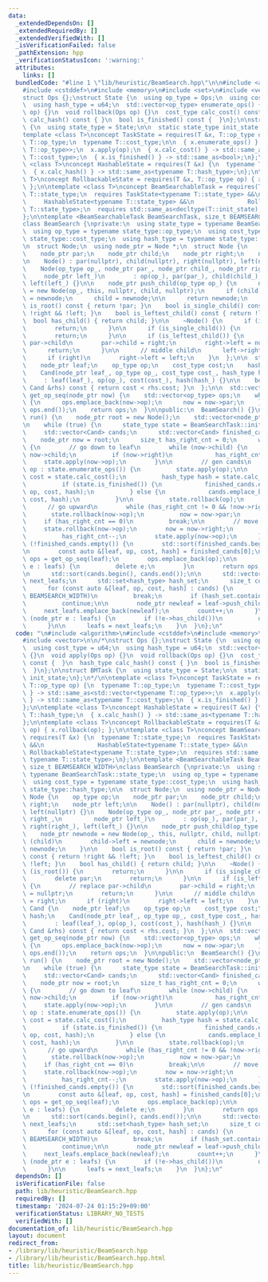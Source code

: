 ```yaml
---
data:
  _extendedDependsOn: []
  _extendedRequiredBy: []
  _extendedVerifiedWith: []
  _isVerificationFailed: false
  _pathExtension: hpp
  _verificationStatusIcon: ':warning:'
  attributes:
    links: []
  bundledCode: "#line 1 \"lib/heuristic/BeamSearch.hpp\"\n\n#include <algorithm>\n\
    #include <cstddef>\n#include <memory>\n#include <set>\n#include <vector>\n\n/*\n\
    struct Ops {};\nstruct State {\n  using op_type = Ops;\n  using cost_type = u64;\n\
    \  using hash_type = u64;\n  std::vector<op_type> enumerate_ops() {}\n  void apply(Ops\
    \ op) {}\n  void rollback(Ops op) {}\n  cost_type calc_cost() const {  }\n  hash_type\
    \ calc_hash() const { }\n  bool is_finished() const {  }\n};\n\nstruct BMTask\
    \ {\n  using state_type = State;\n\n  static state_type init_state;\n};\n*/\n\n\
    template <class T>\nconcept TaskState = requires(T &x, T::op_type op) {\n  typename\
    \ T::op_type;\n  typename T::cost_type;\n\n  { x.enumerate_ops() } -> std::same_as<std::vector<typename\
    \ T::op_type>>;\n  x.apply(op);\n  { x.calc_cost() } -> std::same_as<typename\
    \ T::cost_type>;\n  { x.is_finished() } -> std::same_as<bool>;\n};\n\ntemplate\
    \ <class T>\nconcept HashableState = requires(T &x) {\n  typename T::hash_type;\n\
    \  { x.calc_hash() } -> std::same_as<typename T::hash_type>;\n};\n\ntemplate <class\
    \ T>\nconcept RollbackableState = requires(T &x, T::op_type op) { x.rollback(op);\
    \ };\n\ntemplate <class T>\nconcept BeamSearchableTask = requires(T &x) {\n  typename\
    \ T::state_type;\n  requires TaskState<typename T::state_type> &&\n          \
    \     HashableState<typename T::state_type> &&\n               RollbackableState<typename\
    \ T::state_type>;\n  requires std::same_as<decltype(T::init_state), typename T::state_type>;\n\
    };\n\ntemplate <BeamSearchableTask BeamSearchTask, size_t BEAMSEARCH_WIDTH>\n\
    class BeamSearch {\nprivate:\n  using state_type = typename BeamSearchTask::state_type;\n\
    \  using op_type = typename state_type::op_type;\n  using cost_type = typename\
    \ state_type::cost_type;\n  using hash_type = typename state_type::hash_type;\n\
    \n  struct Node;\n  using node_ptr = Node *;\n  struct Node {\n    op_type op;\n\
    \    node_ptr par;\n    node_ptr child;\n    node_ptr right;\n    node_ptr left;\n\
    \n    Node() : par(nullptr), child(nullptr), right(nullptr), left(nullptr) {}\n\
    \    Node(op_type op_, node_ptr par_, node_ptr child_, node_ptr right_,\n    \
    \     node_ptr left_)\n        : op(op_), par(par_), child(child_), right(right_),\
    \ left(left_) {}\n\n    node_ptr push_child(op_type op_) {\n      node_ptr newnode\
    \ = new Node(op_, this, nullptr, child, nullptr);\n      if (child)\n        child->left\
    \ = newnode;\n      child = newnode;\n\n      return newnode;\n    }\n\n    bool\
    \ is_root() const { return !par; }\n    bool is_single_child() const { return\
    \ !right && !left; }\n    bool is_leftest_child() const { return !left; }\n  \
    \  bool has_child() { return child; }\n\n    ~Node() {\n      if (is_root()) {\n\
    \        return;\n      }\n\n      if (is_single_child()) {\n        delete par;\n\
    \        return;\n      }\n\n      if (is_leftest_child()) {\n        // replace\
    \ par->child\n        par->child = right;\n        right->left = nullptr;\n  \
    \      return;\n      }\n\n      // middle child\n      left->right = right;\n\
    \      if (right)\n        right->left = left;\n    }\n  };\n\n  struct Cand {\n\
    \    node_ptr leaf;\n    op_type op;\n    cost_type cost;\n    hash_type hash;\n\
    \    Cand(node_ptr leaf_, op_type op_, cost_type cost_, hash_type hash_)\n   \
    \     : leaf(leaf_), op(op_), cost(cost_), hash(hash_) {}\n\n    bool operator<(const\
    \ Cand &rhs) const { return cost < rhs.cost; }\n  };\n\n  std::vector<op_type>\
    \ get_op_seq(node_ptr now) {\n    std::vector<op_type> ops;\n    while (!now->is_root())\
    \ {\n      ops.emplace_back(now->op);\n      now = now->par;\n    }\n    std::reverse(ops.begin(),\
    \ ops.end());\n    return ops;\n  }\n\npublic:\n  BeamSearch() {}\n\n  std::vector<op_type>\
    \ run() {\n    node_ptr root = new Node();\n    std::vector<node_ptr> leafs;\n\
    \n    while (true) {\n      state_type state = BeamSearchTask::init_state;\n \
    \     std::vector<Cand> cands;\n      std::vector<Cand> finished_cands;\n\n  \
    \    node_ptr now = root;\n      size_t has_right_cnt = 0;\n      while (true)\
    \ {\n        // go down to leaf\n        while (now->child) {\n          now =\
    \ now->child;\n          if (now->right)\n            has_right_cnt++;\n     \
    \     state.apply(now->op);\n        }\n\n        // gen cands\n        for (op_type\
    \ op : state.enumerate_ops()) {\n          state.apply(op);\n\n          cost_type\
    \ cost = state.calc_cost();\n          hash_type hash = state.calc_hash();\n\n\
    \          if (state.is_finished()) {\n            finished_cands.emplace_back(now,\
    \ op, cost, hash);\n          } else {\n            cands.emplace_back(now, op,\
    \ cost, hash);\n          }\n\n          state.rollback(op);\n        }\n\n  \
    \      // go upward\n        while (has_right_cnt != 0 && !now->right) {\n   \
    \       state.rollback(now->op);\n          now = now->par;\n        }\n\n   \
    \     if (has_right_cnt == 0)\n          break;\n\n        // move right\n   \
    \     state.rollback(now->op);\n        now = now->right;\n        if (!now->right)\n\
    \          has_right_cnt--;\n        state.apply(now->op);\n      }\n\n      if\
    \ (!finished_cands.empty()) {\n        std::sort(finished_cands.begin(), finished_cands.end());\n\
    \n        const auto &[leaf, op, cost, hash] = finished_cands[0];\n        auto\
    \ ops = get_op_seq(leaf);\n        ops.emplace_back(op);\n\n        for (node_ptr\
    \ e : leafs) {\n          delete e;\n        }\n        return ops;\n      }\n\
    \n      std::sort(cands.begin(), cands.end());\n\n      std::vector<node_ptr>\
    \ next_leafs;\n      std::set<hash_type> hash_set;\n      size_t count = 0;\n\
    \      for (const auto &[leaf, op, cost, hash] : cands) {\n        if (count ==\
    \ BEAMSEARCH_WIDTH)\n          break;\n        if (hash_set.contains(hash))\n\
    \          continue;\n\n        node_ptr newleaf = leaf->push_child(op);\n   \
    \     next_leafs.emplace_back(newleaf);\n        count++;\n      }\n\n      for\
    \ (node_ptr e : leafs) {\n        if (!e->has_child())\n          delete e;\n\
    \      }\n\n      leafs = next_leafs;\n    }\n  }\n};\n"
  code: "\n#include <algorithm>\n#include <cstddef>\n#include <memory>\n#include <set>\n\
    #include <vector>\n\n/*\nstruct Ops {};\nstruct State {\n  using op_type = Ops;\n\
    \  using cost_type = u64;\n  using hash_type = u64;\n  std::vector<op_type> enumerate_ops()\
    \ {}\n  void apply(Ops op) {}\n  void rollback(Ops op) {}\n  cost_type calc_cost()\
    \ const {  }\n  hash_type calc_hash() const { }\n  bool is_finished() const {\
    \  }\n};\n\nstruct BMTask {\n  using state_type = State;\n\n  static state_type\
    \ init_state;\n};\n*/\n\ntemplate <class T>\nconcept TaskState = requires(T &x,\
    \ T::op_type op) {\n  typename T::op_type;\n  typename T::cost_type;\n\n  { x.enumerate_ops()\
    \ } -> std::same_as<std::vector<typename T::op_type>>;\n  x.apply(op);\n  { x.calc_cost()\
    \ } -> std::same_as<typename T::cost_type>;\n  { x.is_finished() } -> std::same_as<bool>;\n\
    };\n\ntemplate <class T>\nconcept HashableState = requires(T &x) {\n  typename\
    \ T::hash_type;\n  { x.calc_hash() } -> std::same_as<typename T::hash_type>;\n\
    };\n\ntemplate <class T>\nconcept RollbackableState = requires(T &x, T::op_type\
    \ op) { x.rollback(op); };\n\ntemplate <class T>\nconcept BeamSearchableTask =\
    \ requires(T &x) {\n  typename T::state_type;\n  requires TaskState<typename T::state_type>\
    \ &&\n               HashableState<typename T::state_type> &&\n              \
    \ RollbackableState<typename T::state_type>;\n  requires std::same_as<decltype(T::init_state),\
    \ typename T::state_type>;\n};\n\ntemplate <BeamSearchableTask BeamSearchTask,\
    \ size_t BEAMSEARCH_WIDTH>\nclass BeamSearch {\nprivate:\n  using state_type =\
    \ typename BeamSearchTask::state_type;\n  using op_type = typename state_type::op_type;\n\
    \  using cost_type = typename state_type::cost_type;\n  using hash_type = typename\
    \ state_type::hash_type;\n\n  struct Node;\n  using node_ptr = Node *;\n  struct\
    \ Node {\n    op_type op;\n    node_ptr par;\n    node_ptr child;\n    node_ptr\
    \ right;\n    node_ptr left;\n\n    Node() : par(nullptr), child(nullptr), right(nullptr),\
    \ left(nullptr) {}\n    Node(op_type op_, node_ptr par_, node_ptr child_, node_ptr\
    \ right_,\n         node_ptr left_)\n        : op(op_), par(par_), child(child_),\
    \ right(right_), left(left_) {}\n\n    node_ptr push_child(op_type op_) {\n  \
    \    node_ptr newnode = new Node(op_, this, nullptr, child, nullptr);\n      if\
    \ (child)\n        child->left = newnode;\n      child = newnode;\n\n      return\
    \ newnode;\n    }\n\n    bool is_root() const { return !par; }\n    bool is_single_child()\
    \ const { return !right && !left; }\n    bool is_leftest_child() const { return\
    \ !left; }\n    bool has_child() { return child; }\n\n    ~Node() {\n      if\
    \ (is_root()) {\n        return;\n      }\n\n      if (is_single_child()) {\n\
    \        delete par;\n        return;\n      }\n\n      if (is_leftest_child())\
    \ {\n        // replace par->child\n        par->child = right;\n        right->left\
    \ = nullptr;\n        return;\n      }\n\n      // middle child\n      left->right\
    \ = right;\n      if (right)\n        right->left = left;\n    }\n  };\n\n  struct\
    \ Cand {\n    node_ptr leaf;\n    op_type op;\n    cost_type cost;\n    hash_type\
    \ hash;\n    Cand(node_ptr leaf_, op_type op_, cost_type cost_, hash_type hash_)\n\
    \        : leaf(leaf_), op(op_), cost(cost_), hash(hash_) {}\n\n    bool operator<(const\
    \ Cand &rhs) const { return cost < rhs.cost; }\n  };\n\n  std::vector<op_type>\
    \ get_op_seq(node_ptr now) {\n    std::vector<op_type> ops;\n    while (!now->is_root())\
    \ {\n      ops.emplace_back(now->op);\n      now = now->par;\n    }\n    std::reverse(ops.begin(),\
    \ ops.end());\n    return ops;\n  }\n\npublic:\n  BeamSearch() {}\n\n  std::vector<op_type>\
    \ run() {\n    node_ptr root = new Node();\n    std::vector<node_ptr> leafs;\n\
    \n    while (true) {\n      state_type state = BeamSearchTask::init_state;\n \
    \     std::vector<Cand> cands;\n      std::vector<Cand> finished_cands;\n\n  \
    \    node_ptr now = root;\n      size_t has_right_cnt = 0;\n      while (true)\
    \ {\n        // go down to leaf\n        while (now->child) {\n          now =\
    \ now->child;\n          if (now->right)\n            has_right_cnt++;\n     \
    \     state.apply(now->op);\n        }\n\n        // gen cands\n        for (op_type\
    \ op : state.enumerate_ops()) {\n          state.apply(op);\n\n          cost_type\
    \ cost = state.calc_cost();\n          hash_type hash = state.calc_hash();\n\n\
    \          if (state.is_finished()) {\n            finished_cands.emplace_back(now,\
    \ op, cost, hash);\n          } else {\n            cands.emplace_back(now, op,\
    \ cost, hash);\n          }\n\n          state.rollback(op);\n        }\n\n  \
    \      // go upward\n        while (has_right_cnt != 0 && !now->right) {\n   \
    \       state.rollback(now->op);\n          now = now->par;\n        }\n\n   \
    \     if (has_right_cnt == 0)\n          break;\n\n        // move right\n   \
    \     state.rollback(now->op);\n        now = now->right;\n        if (!now->right)\n\
    \          has_right_cnt--;\n        state.apply(now->op);\n      }\n\n      if\
    \ (!finished_cands.empty()) {\n        std::sort(finished_cands.begin(), finished_cands.end());\n\
    \n        const auto &[leaf, op, cost, hash] = finished_cands[0];\n        auto\
    \ ops = get_op_seq(leaf);\n        ops.emplace_back(op);\n\n        for (node_ptr\
    \ e : leafs) {\n          delete e;\n        }\n        return ops;\n      }\n\
    \n      std::sort(cands.begin(), cands.end());\n\n      std::vector<node_ptr>\
    \ next_leafs;\n      std::set<hash_type> hash_set;\n      size_t count = 0;\n\
    \      for (const auto &[leaf, op, cost, hash] : cands) {\n        if (count ==\
    \ BEAMSEARCH_WIDTH)\n          break;\n        if (hash_set.contains(hash))\n\
    \          continue;\n\n        node_ptr newleaf = leaf->push_child(op);\n   \
    \     next_leafs.emplace_back(newleaf);\n        count++;\n      }\n\n      for\
    \ (node_ptr e : leafs) {\n        if (!e->has_child())\n          delete e;\n\
    \      }\n\n      leafs = next_leafs;\n    }\n  }\n};\n"
  dependsOn: []
  isVerificationFile: false
  path: lib/heuristic/BeamSearch.hpp
  requiredBy: []
  timestamp: '2024-07-24 01:15:29+09:00'
  verificationStatus: LIBRARY_NO_TESTS
  verifiedWith: []
documentation_of: lib/heuristic/BeamSearch.hpp
layout: document
redirect_from:
- /library/lib/heuristic/BeamSearch.hpp
- /library/lib/heuristic/BeamSearch.hpp.html
title: lib/heuristic/BeamSearch.hpp
---
```


